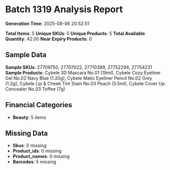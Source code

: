 # Batch 1319 Analysis Report

**Generation Time**: 2025-08-06 20:52:51

**Total Items**: 5
**Unique SKUs**: 5
**Unique Products**: 5
**Total Available Quantity**: 42.00
**Near Expiry Products**: 0

## Sample Data
**Sample SKUs**: 27709750, 27707022, 27710389, 27752294, 27754231
**Sample Products**: Cybele 3D Mascara No.01 (19ml), Cybele Cozy Eyeliner Gel No.02 Navy Blue (1.20g), Cybele Matic Eyeliner Pencil No.02 Grey (1.2g), Cybele Lip & Cheek Tint Stain No.03 Peach (3.5ml), Cybele Cover Up Concealer No.03 Toffee (7g)

## Financial Categories
- **Beauty**: 5 items

## Missing Data
- **Skus**: 0 missing
- **Product_ids**: 0 missing
- **Product_names**: 0 missing
- **Barcodes**: 5 missing
